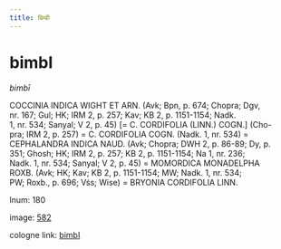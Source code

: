 ```yaml
---
title: बिम्बी
---
```


# bimbI

<i>bimbī</i>  <div n="P" /><bot>COCCINIA INDICA WIGHT ET ARN.</bot> (Avk; Bpn, p. 674; Chopra; Dgv, <div n="lb" />nr. 167; Gul; HK; IRM 2, p. 257; Kav; KB 2, p. 1151-1154; Nadk. <div n="lb" />1, nr. 534; Sanyal; V 2, p. 45) [= <bot>C. CORDIFOLIA (LINN.) COGN.</bot>] (Cho- <div n="lb" />pra; IRM 2, p. 257) = <bot>C. CORDIFOLIA COGN.</bot> (Nadk. 1, nr. 534) = <div n="lb" /><bot>CEPHALANDRA INDICA NAUD.</bot> (Avk; Chopra; DWH 2, p. 86-89; Dy, p. <div n="lb" />351; Ghosh; HK; IRM 2, p. 257; KB 2, p. 1151-1154; Na 1, nr. 236; <div n="lb" />Nadk. 1, nr. 534; Sanyal; V 2, p. 45) = <bot>MOMORDICA MONADELPHA <div n="lb" />ROXB.</bot> (Avk; HK; Kav; KB 2, p. 1151-1154; MW; Nadk. 1, nr. 534; <div n="lb" />PW; Roxb., p. 696; Vśs; Wise) = <bot>BRYONIA CORDIFOLIA LINN.</bot>

lnum: 180

image: [582](https://www.sanskrit-lexicon.uni-koeln.de/scans/csl-apidev/servepdf.php?dict=snp&page=582)

cologne link: [bimbI](https://sanskrit-lexicon.uni-koeln.de/scans/csl-apidev/getword.php?dict=snp&key=bimbI)

